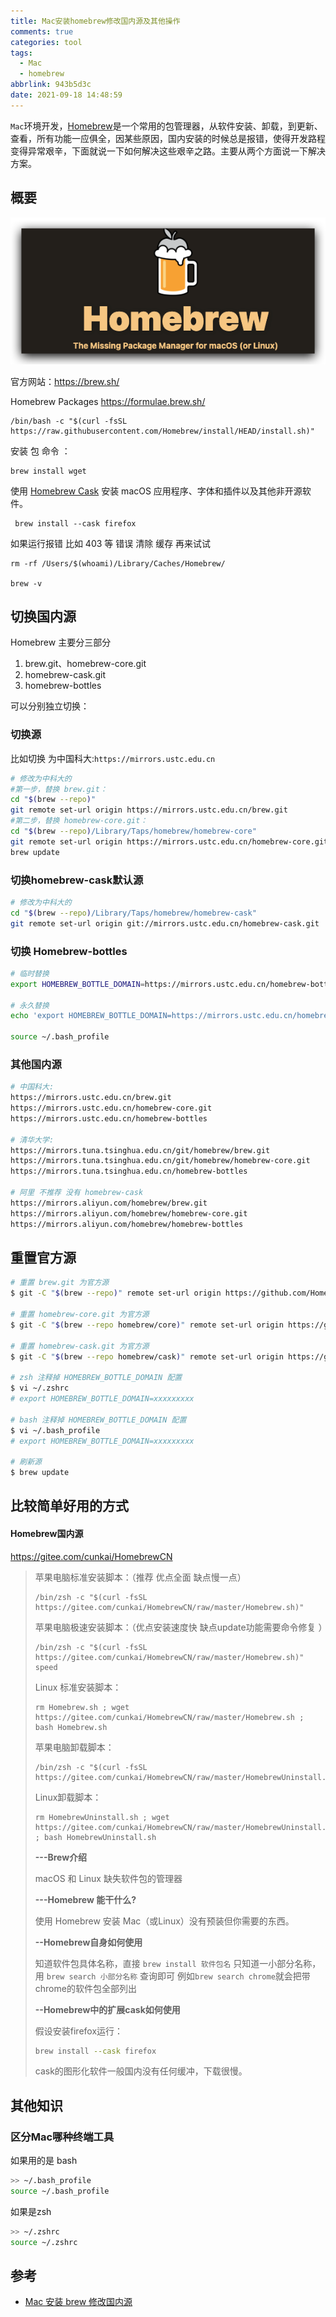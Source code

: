 ```yaml
---
title: Mac安装homebrew修改国内源及其他操作
comments: true
categories: tool
tags:
  - Mac
  - homebrew
abbrlink: 943b5d3c
date: 2021-09-18 14:48:59
---
```


`Mac`环境开发，[Homebrew](https://brew.sh/)是一个常用的包管理器，从软件安装、卸载，到更新、查看，所有功能一应俱全，因某些原因，国内安装的时候总是报错，使得开发路程变得异常艰辛，下面就说一下如何解决这些艰辛之路。主要从两个方面说一下解决方案。
<!--more-->

## 概要

![image-20210918145551542](Mac安装homebrew修改国内源及其他操作/image-20210918145551542.png)

官方网站：https://brew.sh/

Homebrew Packages  https://formulae.brew.sh/

```shell
/bin/bash -c "$(curl -fsSL https://raw.githubusercontent.com/Homebrew/install/HEAD/install.sh)"
```

安装  包 命令 ：

```shell
brew install wget
```

使用 [Homebrew Cask](https://formulae.brew.sh/cask/) 安装 macOS 应用程序、字体和插件以及其他非开源软件。

```shell
 brew install --cask firefox
```

如果运行报错 比如 403 等 错误 清除 缓存 再来试试

```shell
rm -rf /Users/$(whoami)/Library/Caches/Homebrew/

brew -v
```



## 切换国内源

Homebrew 主要分三部分 

1. brew.git、homebrew-core.git
2. homebrew-cask.git
3. homebrew-bottles

可以分别独立切换：

### 切换源

比如切换 为中国科大:`https://mirrors.ustc.edu.cn`

```bash
# 修改为中科大的
#第一步，替换 brew.git：
cd "$(brew --repo)"
git remote set-url origin https://mirrors.ustc.edu.cn/brew.git
#第二步，替换 homebrew-core.git：
cd "$(brew --repo)/Library/Taps/homebrew/homebrew-core"
git remote set-url origin https://mirrors.ustc.edu.cn/homebrew-core.git
brew update
```

### 切换homebrew-cask默认源

```bash
# 修改为中科大的
cd "$(brew --repo)/Library/Taps/homebrew/homebrew-cask"
git remote set-url origin git://mirrors.ustc.edu.cn/homebrew-cask.git
```

### 切换 Homebrew-bottles

```bash
# 临时替换
export HOMEBREW_BOTTLE_DOMAIN=https://mirrors.ustc.edu.cn/homebrew-bottles

# 永久替换
echo 'export HOMEBREW_BOTTLE_DOMAIN=https://mirrors.ustc.edu.cn/homebrew-bottles' >> ~/.bash_profile

source ~/.bash_profile
```

### 其他国内源

```bash
# 中国科大:
https://mirrors.ustc.edu.cn/brew.git
https://mirrors.ustc.edu.cn/homebrew-core.git
https://mirrors.ustc.edu.cn/homebrew-bottles

# 清华大学:
https://mirrors.tuna.tsinghua.edu.cn/git/homebrew/brew.git
https://mirrors.tuna.tsinghua.edu.cn/git/homebrew/homebrew-core.git
https://mirrors.tuna.tsinghua.edu.cn/homebrew-bottles

# 阿里 不推荐 没有 homebrew-cask
https://mirrors.aliyun.com/homebrew/brew.git
https://mirrors.aliyun.com/homebrew/homebrew-core.git
https://mirrors.aliyun.com/homebrew/homebrew-bottles
```

## 重置官方源

```bash
# 重置 brew.git 为官方源
$ git -C "$(brew --repo)" remote set-url origin https://github.com/Homebrew/brew.git

# 重置 homebrew-core.git 为官方源
$ git -C "$(brew --repo homebrew/core)" remote set-url origin https://github.com/Homebrew/homebrew-core.git

# 重置 homebrew-cask.git 为官方源
$ git -C "$(brew --repo homebrew/cask)" remote set-url origin https://github.com/Homebrew/homebrew-cask

# zsh 注释掉 HOMEBREW_BOTTLE_DOMAIN 配置
$ vi ~/.zshrc
# export HOMEBREW_BOTTLE_DOMAIN=xxxxxxxxx

# bash 注释掉 HOMEBREW_BOTTLE_DOMAIN 配置
$ vi ~/.bash_profile
# export HOMEBREW_BOTTLE_DOMAIN=xxxxxxxxx

# 刷新源
$ brew update

```

## 比较简单好用的方式

#### Homebrew国内源

https://gitee.com/cunkai/HomebrewCN

> 苹果电脑标准安装脚本：（推荐 优点全面 缺点慢一点）
>
> ```
> /bin/zsh -c "$(curl -fsSL https://gitee.com/cunkai/HomebrewCN/raw/master/Homebrew.sh)"
> ```
>
> 苹果电脑极速安装脚本：（优点安装速度快 缺点update功能需要命令修复 ）
>
> ```
> /bin/zsh -c "$(curl -fsSL https://gitee.com/cunkai/HomebrewCN/raw/master/Homebrew.sh)" speed
> ```
>
> Linux 标准安装脚本：
>
> ```
> rm Homebrew.sh ; wget https://gitee.com/cunkai/HomebrewCN/raw/master/Homebrew.sh ; bash Homebrew.sh
> ```
>
> 苹果电脑卸载脚本：
>
> ```
> /bin/zsh -c "$(curl -fsSL https://gitee.com/cunkai/HomebrewCN/raw/master/HomebrewUninstall.sh)"
> ```
>
> Linux卸载脚本：
>
> ```
> rm HomebrewUninstall.sh ; wget https://gitee.com/cunkai/HomebrewCN/raw/master/HomebrewUninstall.sh ; bash HomebrewUninstall.sh
> ```
>
> **---Brew介绍**
>
> macOS 和 Linux 缺失软件包的管理器
>
> **---Homebrew 能干什么?**
>
> 使用 Homebrew 安装 Mac（或Linux）没有预装但你需要的东西。
>
> **--Homebrew自身如何使用**
>
> 知道软件包具体名称，直接 `brew install 软件包名` 只知道一小部分名称，用 `brew search 小部分名称` 查询即可 例如`brew search chrome`就会把带chrome的软件包全部列出
>
> **--Homebrew中的扩展cask如何使用**
>
> 假设安装firefox运行：
>
> ```bash
> brew install --cask firefox
> ```
>
> cask的图形化软件一般国内没有任何缓冲，下载很慢。

## 其他知识

### 区分Mac哪种终端工具

如果用的是 bash

```bash
>> ~/.bash_profile
source ~/.bash_profile
```

如果是zsh

```bash
>> ~/.zshrc
source ~/.zshrc
```



## 参考

- [Mac 安装 brew 修改国内源](https://www.jianshu.com/p/3556e2529e3e)

